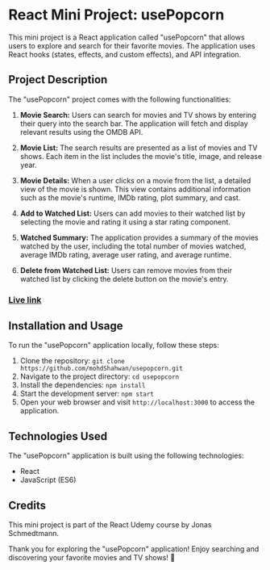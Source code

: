 # React Mini Project: usePopcorn

This mini project is a React application called "usePopcorn" that allows users to explore and search for their favorite movies. The application uses React hooks (states, effects, and custom effects), and API integration.

## Project Description

The "usePopcorn" project comes with the following functionalities:

1. **Movie Search:** Users can search for movies and TV shows by entering their query into the search bar. The application will fetch and display relevant results using the OMDB API.

2. **Movie List:** The search results are presented as a list of movies and TV shows. Each item in the list includes the movie's title, image, and release year.

3. **Movie Details:** When a user clicks on a movie from the list, a detailed view of the movie is shown. This view contains additional information such as the movie's runtime, IMDb rating, plot summary, and cast.

4. **Add to Watched List:** Users can add movies to their watched list by selecting the movie and rating it using a star rating component.

5. **Watched Summary:** The application provides a summary of the movies watched by the user, including the total number of movies watched, average IMDb rating, average user rating, and average runtime.

6. **Delete from Watched List:** Users can remove movies from their watched list by clicking the delete button on the movie's entry.

### [ Live link](https://mohdshahwan.github.io/usepopcorn/)

## Installation and Usage

To run the "usePopcorn" application locally, follow these steps:

1. Clone the repository: `git clone https://github.com/mohdShahwan/usepopcorn.git`
2. Navigate to the project directory: `cd usepopcorn`
3. Install the dependencies: `npm install`
4. Start the development server: `npm start`
5. Open your web browser and visit `http://localhost:3000` to access the application.

## Technologies Used

The "usePopcorn" application is built using the following technologies:

- React
- JavaScript (ES6)

## Credits

This mini project is part of the React Udemy course by Jonas Schmedtmann.

Thank you for exploring the "usePopcorn" application! Enjoy searching and discovering your favorite movies and TV shows! 🍿
